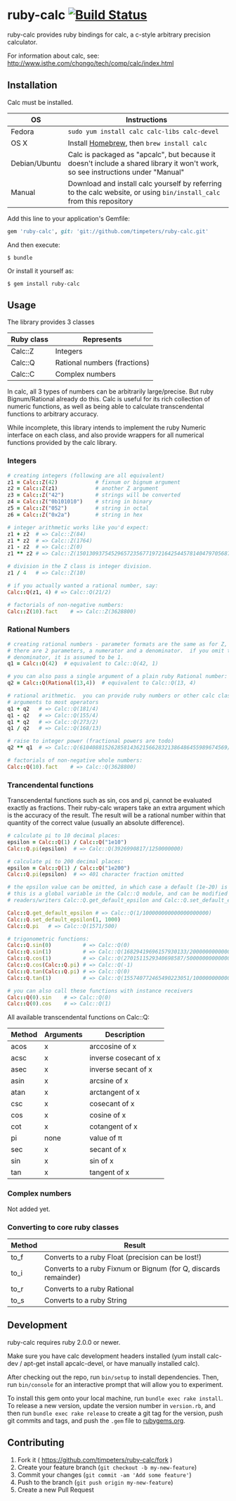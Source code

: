 # ruby-calc [![Build Status](https://travis-ci.org/timpeters/ruby-calc.svg?branch=master)](https://travis-ci.org/timpeters/ruby-calc)

ruby-calc provides ruby bindings for calc, a c-style arbitrary precision calculator.

For information about calc, see: http://www.isthe.com/chongo/tech/comp/calc/index.html

## Installation

Calc must be installed.

OS  | Instructions
--- | ------------
Fedora | `sudo yum install calc calc-libs calc-devel`
OS X | Install [Homebrew](http://brew.sh), then `brew install calc`
Debian/Ubuntu | Calc is packaged as "apcalc", but because it doesn't include a shared library it won't work, so see instructions under "Manual"
Manual | Download and install calc yourself by referring to the calc website, or using `bin/install_calc` from this repository

Add this line to your application's Gemfile:

```ruby
gem 'ruby-calc', git: 'git://github.com/timpeters/ruby-calc.git'
```

And then execute:

    $ bundle

Or install it yourself as:

    $ gem install ruby-calc

## Usage

The library provides 3 classes

Ruby class | Represents
---------- | ----------
Calc::Z    | Integers
Calc::Q    | Rational numbers (fractions)
Calc::C    | Complex numbers

In calc, all 3 types of numbers can be arbitrarily large/precise.  But ruby Bignum/Rational already do this.  Calc is useful for its rich collection of numeric functions, as well as being able to calculate transcendental functions to arbitrary accuracy.

While incomplete, this library intends to implement the ruby Numeric interface on each class, and also provide wrappers for all numerical functions provided by the calc library.

### Integers

```ruby
# creating integers (following are all equivalent)
z1 = Calc::Z(42)            # fixnum or bignum argument
z2 = Calc::Z(z1)            # another Z argument
z3 = Calc::Z("42")          # strings will be converted
z4 = Calc::Z("0b101010")    # string in binary
z5 = Calc::Z("052")         # string in octal
z6 = Calc::Z("0x2a")        # string in hex

# integer arithmetic works like you'd expect:
z1 + z2  # => Calc::Z(84)
z1 * z2  # => Calc::Z(1764)
z1 - z2  # => Calc::Z(0)
z1 ** z2 # => Calc::Z(150130937545296572356771972164254457814047970568738777235893533016064)

# division in the Z class is integer division.
z1 / 4   # => Calc::Z(10)

# if you actually wanted a rational number, say:
Calc::Q(z1, 4) # => Calc::Q(21/2)

# factorials of non-negative numbers:
Calc::Z(10).fact    # => Calc::Z(3628800)
```

### Rational Numbers

```ruby
# creating rational numbers - parameter formats are the same as for Z, except
# there are 2 parameters, a numerator and a denominator.  if you omit the
# denominator, it is assumed to be 1.
q1 = Calc::Q(42)  # equivalent to Calc::Q(42, 1)

# you can also pass a single argument of a plain ruby Rational number:
q2 = Calc::Q(Rational(13,4))  # equivalent to Calc::Q(13, 4)

# rational arithmetic.  you can provide ruby numbers or other calc classes as
# arguments to most operators
q1 + q2   # => Calc::Q(181/4)
q1 - q2   # => Calc::Q(155/4)
q1 * q2   # => Calc::Q(273/2)
q1 / q2   # => Calc::Q(168/13)

# raise to integer power (fractional powers are todo)
q2 ** q1  # => Calc::Q(61040881526285814362156628321386486455989674569/19342813113834066795298816)

# factorials of non-negative whole numbers:
Calc::Q(10).fact    # => Calc::Q(3628800)
```

### Trancendental functions

Transcendental functions such as sin, cos and pi, cannot be evaluated exactly as fractions.  Their ruby-calc wrapers take an extra argument which is the accuracy of the result.  The result will be a rational number within that quantity of the correct value (usually an absolute difference).

```ruby
# calculate pi to 10 decimal places:
epsilon = Calc::Q(1) / Calc::Q("1e10")
Calc::Q.pi(epsilon)  # => Calc::Q(3926990817/1250000000)

# calculate pi to 200 decimal places:
epsilon = Calc::Q(1) / Calc::Q("1e200")
Calc::Q.pi(epsilon)  # => 401 character fraction omitted

# the epsilon value can be omitted, in which case a default (1e-20) is used.
# this is a global variable in the Calc::Q module, and can be modified with
# readers/writers Calc::Q.get_default_epsilon and Calc::Q.set_default_epsilon(e)

Calc::Q.get_default_epsilon # => Calc::Q(1/100000000000000000000)
Calc::Q.set_default_epsilon(1, 1000)
Calc::Q.pi   # => Calc::Q(1571/500)

# trigonometric functions:
Calc::Q.sin(0)          # => Calc::Q(0)
Calc::Q.sin(1)          # => Calc::Q(16829419696157930133/20000000000000000000)
Calc::Q.cos(1)          # => Calc::Q(2701511529340698587/5000000000000000000)
Calc::Q.cos(Calc::Q.pi) # => Calc::Q(-1)
Calc::Q.tan(Calc::Q.pi) # => Calc::Q(0)
Calc::Q.tan(1)          # => Calc::Q(155740772465490223051/100000000000000000000)

# you can also call these functions with instance receivers
Calc::Q(0).sin    # => Calc::Q(0)
Calc::Q(0).cos    # => Calc::Q(1)
```

All available transcendental functions on Calc::Q:

Method | Arguments | Description
------ | --------- | -----------
acos   | x         | arccosine of x
acsc   | x         | inverse cosecant of x
asec   | x         | inverse secant of x
asin   | x         | arcsine of x
atan   | x         | arctangent of x
csc    | x         | cosecant of x
cos    | x         | cosine of x
cot    | x         | cotangent of x
pi     | none      | value of π
sec    | x         | secant of x
sin    | x         | sin of x
tan    | x         | tangent of x

### Complex numbers

Not added yet.

### Converting to core ruby classes

Method | Result
------ | ------
to_f   | Converts to a ruby Float (precision can be lost!)
to_i   | Converts to a ruby Fixnum or Bignum (for Q, discards remainder)
to_r   | Converts to a ruby Rational
to_s   | Converts to a ruby String

## Development

ruby-calc requires ruby 2.0.0 or newer.

Make sure you have calc development headers installed (yum install calc-dev / apt-get install apcalc-devel, or have manually installed calc).

After checking out the repo, run `bin/setup` to install dependencies. Then, run `bin/console` for an interactive prompt that will allow you to experiment.

To install this gem onto your local machine, run `bundle exec rake install`. To release a new version, update the version number in `version.rb`, and then run `bundle exec rake release` to create a git tag for the version, push git commits and tags, and push the `.gem` file to [rubygems.org](https://rubygems.org).

## Contributing

1. Fork it ( https://github.com/timpeters/ruby-calc/fork )
2. Create your feature branch (`git checkout -b my-new-feature`)
3. Commit your changes (`git commit -am 'Add some feature'`)
4. Push to the branch (`git push origin my-new-feature`)
5. Create a new Pull Request
